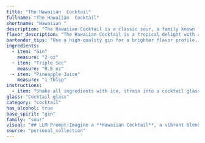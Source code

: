 ```yaml
---
title: "The Hawaiian  Cocktail"
fullname: "The Hawaiian  Cocktail"
shortname: "Hawaiian "
description: "The Hawaiian Cocktail is a classic sour, a family known for its tart, refreshing profiles. While its exact origin is unclear, it likely emerged in the early 20th century, capitalizing on the popularity of tropical flavors and gin-based drinks. "
flavor_description: "The Hawaiian Cocktail is a tropical delight with a balance of sweet and tart. The gin provides a crisp, botanical base, while the triple sec adds a touch of orangey sweetness. Pineapple juice brings a vibrant, fruity flavor and refreshing acidity, creating a harmonious and enjoyable experience. "
bartender_tips: "Use a high-quality gin for a brighter flavor profile.  Chill all ingredients beforehand for a refreshing drink.  Shake vigorously with ice to ensure proper dilution and a silky texture.  Strain into a chilled coupe glass and garnish with a pineapple wedge or a sprig of mint for an aromatic touch.  "
ingredients:
  - item: "Gin"
    measure: "2 oz"
  - item: "Triple Sec"
    measure: "0.5 oz"
  - item: "Pineapple Juice"
    measure: "1 Tblsp"
instructions:
  - item: "Shake all ingredients with ice, strain into a cocktail glass, and serve."
glass: "Cocktail glass"
category: "cocktail"
has_alcohol: true
base_spirit: "gin"
family: "sour"
visual: "## LLM Prompt:Imagine a **Hawaiian Cocktail**, a vibrant blend of **gin**, **triple sec**, and **pineapple juice**. Describe the appearance of this drink, focusing on:* **Color:** What color is the drink? Does it have a hue or a shade, or does it have a specific color gradient? * **Texture:** Is the drink clear, cloudy, or frothy? Are there any visible elements like ice cubes or fruit pieces? * **Presentation:**  What kind of glass is it served in? Is it garnished with anything? Your description should evoke the tropical flavors and bright colors associated with Hawaii. Use descriptive language and vivid imagery to bring the cocktail to life. "
source: "personal_collection"
---
```


